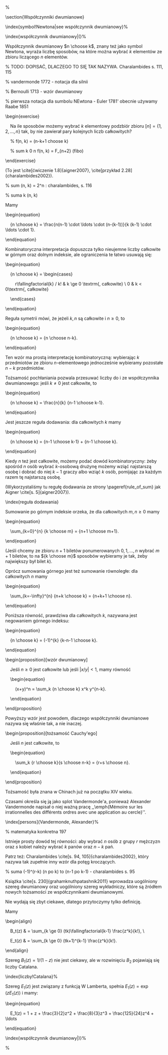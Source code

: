 %

  

\section{Współczynniki dwumianowe}

\index{symbol!Newtona|see współczynnik dwumianowy}%

\index{współczynnik dwumianowy|(}%

Współczynnik dwumianowy $n \choose k$, znany też jako symbol Newtona, wyraża liczbę sposobów, na które można wybrać $k$ elementów ze zbioru liczącego $n$ elementów.

% TODO: DOPISAĆ, DLACZEGO TO SIĘ TAK NAZYWA. Charalambides s. 111, 115

  

% vandermonde 1772 - notacja dla silnii

% Bernoulli 1713 - wzór dwumianowy

% pierwsza notacja dla sumbolu NEwtona - Euler 1781' obecnie używamy Raabe 1851

  

\begin{exercise}

    Na ile sposobów możemy wybrać $k$ elementowy podzbiór zbioru $[n] = \{1, 2, \ldots, n\}$ tak, by nie zawierał pary kolejnych liczb całkowitych?

    % f(n, k) = (n-k+1 choose k)

    % sum k 0 n f(n, k) = F_{n+2} (fibo)

\end{exercise}

  

(To jest \cite[ćwiczenie 1.8]{aigner2007}, \cite[przykład 2.28]{charalambides2002}).

  

% sum (n, k) = 2^n : charalambides, s. 116

  

% suma k (n, k)

  
  

Mamy

\begin{equation}

    {n \choose k} = \frac{n(n-1) \cdot \ldots \cdot (n-(k-1))}{k (k-1) \cdot \ldots \cdot 1}.

\end{equation}

Kombinatoryczna interpretacja dopuszcza tylko nieujemne liczby całkowite w górnym oraz dolnym indeksie, ale ograniczenia te łatwo usuwają się:

\begin{equation}

    {n \choose k} = \begin{cases}

        r\fallingfactorial{k} / k! & k \ge 0 \textrm{, całkowite} \\ 0 & k < 0\textrm{, całkowite}

    \end{cases}

\end{equation}

Reguła symetrii mówi, że jeżeli $k, n$ są całkowite i $n \ge 0$, to

\begin{equation}

    {n \choose k} = {n \choose n-k}.

\end{equation}

Ten wzór ma prostą interpretację kombinatoryczną: wybierając $k$ przedmiotów ze zbioru $n$-elementowego jednocześnie wybieramy pozostałe $n-k$ przedmiotów.

  

Tożsamość pochłaniania pozwala przesuwać liczby do i ze współczynnika dwumianowego: jeśli $k \neq 0$ jest całkowite, to

\begin{equation}

    {n \choose k} = \frac{n}{k} {n-1 \choose k-1}.

\end{equation}

Jest jeszcze reguła dodawania: dla całkowitych $k$ mamy

\begin{equation}

    {n \choose k} = {n-1 \choose k-1} + {n-1 \choose k}.

\end{equation}

Kiedy $n$ też jest całkowite, możemy podać dowód kombinatoryczny: żeby spośród $n$ osób wybrać $k$-osobową drużynę możemy wziąć najstarszą osobę i dobrać do niej $k-1$ graczy albo wziąć $k$ osób, pomijając za każdym razem tę najstarszą osobę.

(Wykorzystaliśmy tu regułę dodawania ze strony \pageref{rule_of_sum} jak Aigner \cite[s. 5]{aigner2007}).

\index{reguła dodawania}

  

Sumowanie po górnym indeksie orzeka, że dla całkowitych $m, n \ge 0$ mamy

\begin{equation}

    \sum_{k=0}^{n} {k \choose m} = {n+1 \choose m+1}.

\end{equation}

(Jeśli chcemy ze zbioru $n+1$ biletów ponumerowanych $0, 1, \ldots, n$ wybrać $m+1$ biletów, to na ${k \choose m}$ sposobów wybieramy je tak, żeby największy był bilet $k$).

Oprócz sumowania górnego jest też sumowanie równoległe: dla całkowitych $n$ mamy

\begin{equation}

    \sum_{k=-\infty}^{n} {n+k \choose k} = {n+k+1 \choose n}.

\end{equation}

  

Poniższa równość, prawdziwa dla całkowitych $k$, nazywana jest negowaniem górnego indeksu:

\begin{equation}

    {n \choose k} = (-1)^{k} {k-n-1 \choose k}.

\end{equation}

  

\begin{proposition}[wzór dwumianowy]

    Jeśli $n \ge 0$ jest całkowite lub jeśli $|x / y| < 1$, mamy równość

    \begin{equation}

        (x+y)^n = \sum_k {n \choose k} x^k y^{n-k}.

    \end{equation}

\end{proposition}

Powyższy wzór jest powodem, dlaczego współczynniki dwumianowe nazywa się właśnie tak, a nie inaczej.

  

\begin{proposition}[tożsamość Cauchy'ego]

    Jeśli $n$ jest całkowite, to

    \begin{equation}

        \sum_k {r \choose k}{s \choose n-k} = {r+s \choose n}.

    \end{equation}

\end{proposition}

  

Tożsamość była znana w Chinach już na początku XIV wieku.

Czasami określa się ją jako splot Vandermonde'a, ponieważ Alexander Vandermonde napisał o niej ważną pracę ,,\emph{Mémoire sur les irrationnelles des différents ordres avec une application au cercle}''.

\index[persons]{Vandermonde, Alexander}%

% matematyka konkretna 197

Istnieje prosty dowód tej równości: aby wybrać $n$ osób z grupy $r$ mężczyzn oraz $s$ kobiet należy wybrać $k$ panów oraz $n-k$ pań.

Patrz też: Charalambides \cite[s. 94, 105]{charalambides2002}, który nazywa tak zupełnie inny wzór dla potęg kroczących.

  

% suma (-1)^(r-k) (n po k) to (n-1 po k-1) - charalambides s. 95

  

Książka \cite[s. 230]{grahamknuthpatashnik2011} wprowadza uogólniony szereg dwumianowy oraz uogólniony szereg wykładniczy, które są źródłem nowych tożsamości ze współczynnikami dwumianowymi.

Nie wydają się zbyt ciekawe, dlatego przytoczymy tylko definicję.

Mamy

\begin{align}

    B_t(z) & = \sum_{k \ge 0} (tk)\fallingfactorial{k-1} \frac{z^k}{k!}, \\

    E_t(z) & = \sum_{k \ge 0} (tk+1)^{k-1} \frac{z^k}{k!}.

\end{align}

  

Szereg $B_1(z) = 1/(1-z)$ nie jest ciekawy, ale w rozwinięciu $B_2$ pojawiają się liczby Catalana.

\index{liczby!Catalana}%

Szereg $E_1(z)$ jest związany z funkcją W Lamberta, spełnia $E_1(z) = \exp(z E_1(z))$ i mamy:

\begin{equation}

    E_1(z) = 1 + z + \frac{3}{2}z^2 + \frac{8}{3}z^3 + \frac{125}{24}z^4 + \ldots

\end{equation}

  

\index{współczynnik dwumianowy|)}%

  

%